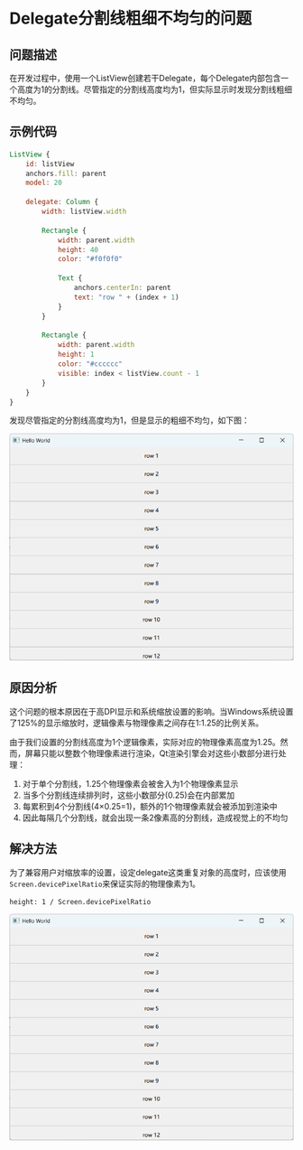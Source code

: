 # Delegate分割线粗细不均匀的问题

## 问题描述

在开发过程中，使用一个ListView创建若干Delegate，每个Delegate内部包含一个高度为1的分割线。尽管指定的分割线高度均为1，但实际显示时发现分割线粗细不均匀。

## 示例代码

```qml
ListView {
    id: listView
    anchors.fill: parent
    model: 20
    
    delegate: Column {
        width: listView.width
        
        Rectangle {
            width: parent.width
            height: 40
            color: "#f0f0f0"
            
            Text {
                anchors.centerIn: parent
                text: "row " + (index + 1)
            }
        }
        
        Rectangle {
            width: parent.width
            height: 1
            color: "#cccccc"
            visible: index < listView.count - 1
        }
    }
}
```

发现尽管指定的分割线高度均为1，但是显示的粗细不均匀，如下图：

![分割线粗细不均匀](./images/delegate-divider-uneven.png)

## 原因分析

这个问题的根本原因在于高DPI显示和系统缩放设置的影响。当Windows系统设置了125%的显示缩放时，逻辑像素与物理像素之间存在1:1.25的比例关系。

由于我们设置的分割线高度为1个逻辑像素，实际对应的物理像素高度为1.25。然而，屏幕只能以整数个物理像素进行渲染，Qt渲染引擎会对这些小数部分进行处理：

1. 对于单个分割线，1.25个物理像素会被舍入为1个物理像素显示
2. 当多个分割线连续排列时，这些小数部分(0.25)会在内部累加
3. 每累积到4个分割线(4×0.25=1)，额外的1个物理像素就会被添加到渲染中
4. 因此每隔几个分割线，就会出现一条2像素高的分割线，造成视觉上的不均匀

## 解决方法

为了兼容用户对缩放率的设置，设定delegate这类重复对象的高度时，应该使用`Screen.devicePixelRatio`来保证实际的物理像素为1。

```
height: 1 / Screen.devicePixelRatio
```

![分割线粗细均匀](./images/delegate-divider-fixed.png)
